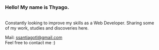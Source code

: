 ### Hello! My name is Thyago.
<br>
Constantly looking to improve my skills as a Web Developer. 
Sharing some of my work, studies and discoveries here.

Mail: ssantiagotl@gmail.com
<br>
Feel free to contact me :)
